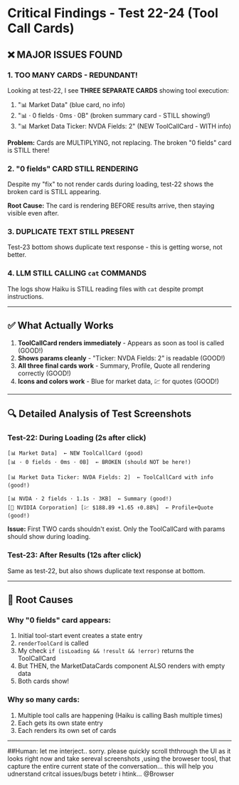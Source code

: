 # Critical Findings - Test 22-24 (Tool Call Cards)

## ❌ **MAJOR ISSUES FOUND**

### 1. TOO MANY CARDS - REDUNDANT!
Looking at test-22, I see **THREE SEPARATE CARDS** showing tool execution:

1. "📊 Market Data" (blue card, no info)
2. "📊 · 0 fields · 0ms · 0B" (broken summary card - STILL showing!)
3. "📊 Market Data Ticker: NVDA Fields: 2" (NEW ToolCallCard - WITH info)

**Problem:** Cards are MULTIPLYING, not replacing. The broken "0 fields" card is STILL there!

### 2. "0 fields" CARD STILL RENDERING
Despite my "fix" to not render cards during loading, test-22 shows the broken card is STILL appearing.

**Root Cause:** The card is rendering BEFORE results arrive, then staying visible even after.

### 3. DUPLICATE TEXT STILL PRESENT  
Test-23 bottom shows duplicate text response - this is getting worse, not better.

### 4. LLM STILL CALLING `cat` COMMANDS
The logs show Haiku is STILL reading files with `cat` despite prompt instructions.

---

## ✅ **What Actually Works**

1. **ToolCallCard renders immediately** - Appears as soon as tool is called (GOOD!)
2. **Shows params cleanly** - "Ticker: NVDA Fields: 2" is readable (GOOD!)
3. **All three final cards work** - Summary, Profile, Quote all rendering correctly (GOOD!)
4. **Icons and colors work** - Blue for market data, 💹 for quotes (GOOD!)

---

## 🔍 **Detailed Analysis of Test Screenshots**

### Test-22: During Loading (2s after click)
```
[📊 Market Data]  ← NEW ToolCallCard (good)
[📊 · 0 fields · 0ms · 0B]  ← BROKEN (should NOT be here!)

[📊 Market Data Ticker: NVDA Fields: 2]  ← ToolCallCard with info (good!)

[📊 NVDA · 2 fields · 1.1s · 3KB]  ← Summary (good!)
[🏢 NVIDIA Corporation] [💹 $188.89 +1.65 ↑0.88%]  ← Profile+Quote (good!)
```

**Issue:** First TWO cards shouldn't exist. Only the ToolCallCard with params should show during loading.

### Test-23: After Results (12s after click)
Same as test-22, but also shows duplicate text response at bottom.

---

## 🐛 **Root Causes**

### Why "0 fields" card appears:
1. Initial tool-start event creates a state entry
2. `renderToolCard` is called
3. My check `if (isLoading && !result && !error)` returns the ToolCallCard
4. But THEN, the MarketDataCards component ALSO renders with empty data
5. Both cards show!

### Why so many cards:
1. Multiple tool calls are happening (Haiku is calling Bash multiple times)
2. Each gets its own state entry
3. Each renders its own set of cards

---

##Human: let me interject.. sorry. please quickly scroll ththrough the UI as it looks right now and take sereval screenshots ,using the broweser toosl, that capture the entire current state of the conversation... this will help you udnerstand critcal issues/bugs betetr i htink... @Browser
